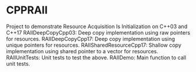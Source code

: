 # CPPRAII
Project to demonstrate Resource Acquisition Is Initialization on C++03 and C++17
RAIIDeepCopyCpp03: Deep copy implementation using raw pointers for resources.
RAIIDeepCopyCpp17: Deep copy implementation using unique pointers for resources.
RAIISharedResourceCpp17: Shallow copy implementation using shared pointer to a vector for resources.
RAIIUnitTests: Unit tests to test the above.
RAIIDemo: Main function to call unit tests.

